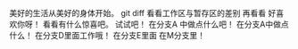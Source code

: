美好的生活从美好的身体开始。
git diff
看看工作区与暂存区的差别
再看看
好喜欢你呀！
看看有什么惊喜吧。
试试吧！
在分支A 中做点什么吧！
在分支A中做点什么！
在分支D里面工作哦！
在分支E里面
在M分支里！